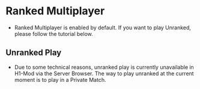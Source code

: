 # Ranked Multiplayer

* Ranked Multiplayer is enabled by default. If you want to play Unranked, please follow the tutorial below.

## Unranked Play


* Due to some technical reasons, unranked play is currently unavailable in H1-Mod via the Server Browser. The way to play unranked at the current moment is to play in a Private Match.